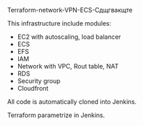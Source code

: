 Terraform-network-VPN-ECS-Сдщгвакщте

This infrastructure include modules:

- EC2 with autoscaling, load balancer
- ECS
- EFS
- IAM
- Network with VPC, Rout table, NAT
- RDS
- Security group
- Cloudfront

All code is automatically cloned into Jenkins.

Terraform parametrize in Jenkins.
